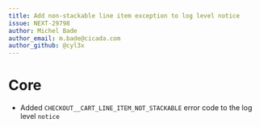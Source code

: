 ```yaml
---
title: Add non-stackable line item exception to log level notice
issue: NEXT-29798
author: Michel Bade
author_email: m.bade@cicada.com
author_github: @cyl3x
---
```

# Core
* Added `CHECKOUT__CART_LINE_ITEM_NOT_STACKABLE` error code to the log level `notice`
